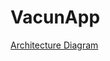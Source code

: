# VacunApp

[Architecture Diagram](https://lucid.app/lucidchart/175e572a-ffd7-45cc-9a8f-ca56a302ef54/edit?beaconFlowId=B7484840EC0590A8&page=0_0#)
